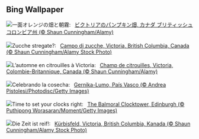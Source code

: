 ## Bing Wallpaper
![](https://www.bing.com/th?id=OHR.PumpkinMist_JA-JP6129439723_UHD.jpg&w=1000)一面オレンジの畑と朝霧:&nbsp;&ensp;[ビクトリアのパンプキン畑, カナダ ブリティッシュコロンビア州 (© Shaun Cunningham/Alamy)](https://www.bing.com/th?id=OHR.PumpkinMist_JA-JP6129439723_UHD.jpg)
<br><br/>
![](https://www.bing.com/th?id=OHR.PumpkinMist_IT-IT9256406866_UHD.jpg&w=1000)Zucche stregate?:&nbsp;&ensp;[Campo di zucche, Victoria, British Columbia, Canada (© Shaun Cunningham/Alamy Stock Photo)](https://www.bing.com/th?id=OHR.PumpkinMist_IT-IT9256406866_UHD.jpg)
<br><br/>
![](https://www.bing.com/th?id=OHR.PumpkinMist_FR-FR4008635206_UHD.jpg&w=1000)L’automne en citrouilles à Victoria:&nbsp;&ensp;[Champ de citrouilles, Victoria, Colombie-Britannique, Canada (© Shaun Cunningham/Alamy)](https://www.bing.com/th?id=OHR.PumpkinMist_FR-FR4008635206_UHD.jpg)
<br><br/>
![](https://www.bing.com/th?id=OHR.GernikaAgriculturalFair_ES-ES3036304498_UHD.jpg&w=1000)Celebrando la cosecha:&nbsp;&ensp;[Gernika-Lumo, País Vasco (© Andrea Pistolesi/Photodisc/Getty Images)](https://www.bing.com/th?id=OHR.GernikaAgriculturalFair_ES-ES3036304498_UHD.jpg)
<br><br/>
![](https://www.bing.com/th?id=OHR.DSTEnds2024_EN-GB1274642468_UHD.jpg&w=1000)Time to set your clocks right:&nbsp;&ensp;[The Balmoral Clocktower, Edinburgh (© Puthipong Worasaran/Moment/Getty Images)](https://www.bing.com/th?id=OHR.DSTEnds2024_EN-GB1274642468_UHD.jpg)
<br><br/>
![](https://www.bing.com/th?id=OHR.PumpkinMist_DE-DE2695575540_UHD.jpg&w=1000)Die Zeit ist reif!:&nbsp;&ensp;[Kürbisfeld, Victoria, British Columbia, Kanada (© Shaun Cunningham/Alamy Stock Photo)](https://www.bing.com/th?id=OHR.PumpkinMist_DE-DE2695575540_UHD.jpg)
<br><br/>
